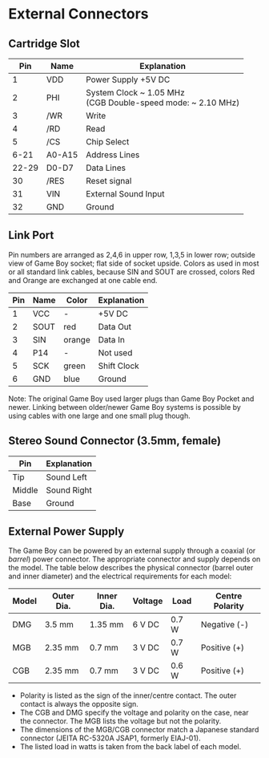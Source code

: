 # External Connectors

## Cartridge Slot

 Pin  | Name   | Explanation
------|--------|--------------
  1   | VDD    | Power Supply +5V DC
  2   | PHI    | System Clock ~ 1.05 MHz <br> (CGB Double-speed mode: ~ 2.10 MHz)
  3   | /WR    | Write
  4   | /RD    | Read
  5   | /CS    | Chip Select
 6-21 | A0-A15 | Address Lines
22-29 | D0-D7  | Data Lines
  30  | /RES   | Reset signal
  31  | VIN    | External Sound Input
  32  | GND    | Ground

## Link Port

Pin numbers are arranged as 2,4,6 in upper row, 1,3,5 in lower row;
outside view of Game Boy socket; flat side of socket upside. Colors as
used in most or all standard link cables, because SIN and SOUT are
crossed, colors Red and Orange are exchanged at one cable end.

Pin | Name | Color  | Explanation
----|------|--------|-------------
  1 | VCC  | -      | +5V DC
  2 | SOUT | red    | Data Out
  3 | SIN  | orange | Data In
  4 | P14  | -      | Not used
  5 | SCK  | green  | Shift Clock
  6 | GND  | blue   | Ground

Note: The original Game Boy used larger plugs than Game Boy Pocket and
newer. Linking between older/newer Game Boy systems is possible by using cables
with one large and one small plug though.

## Stereo Sound Connector (3.5mm, female)

 Pin    | Explanation
--------|-----------
 Tip    | Sound Left
 Middle | Sound Right
 Base   | Ground

## External Power Supply

The Game Boy can be powered by an external supply through a coaxial (or *barrel*) power connector.
The appropriate connector and supply depends on the model.
The table below describes the physical connector (barrel outer and inner diameter) and the electrical requirements for each model:

Model | Outer Dia. | Inner Dia. | Voltage |  Load | Centre Polarity
------|------------|------------|---------|-------|-------------
  DMG |     3.5 mm |    1.35 mm |  6 V DC | 0.7 W | Negative (-)
  MGB |    2.35 mm |     0.7 mm |  3 V DC | 0.7 W | Positive (+)
  CGB |    2.35 mm |     0.7 mm |  3 V DC | 0.6 W | Positive (+)

- Polarity is listed as the sign of the inner/centre contact. The outer contact is always the opposite sign.
- The CGB and DMG specify the voltage and polarity on the case, near the connector. The MGB lists the voltage but not the polarity.
- The dimensions of the MGB/CGB connector match a Japanese standard connector (JEITA RC-5320A JSAP1, formerly EIAJ-01).
- The listed load in watts is taken from the back label of each model.
